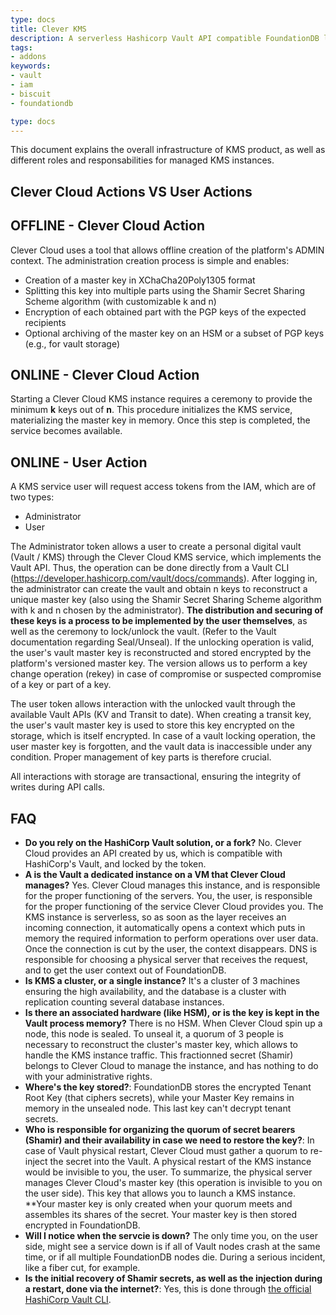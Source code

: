 ```yaml
---
type: docs
title: Clever KMS
description: A serverless Hashicorp Vault API compatible FoundationDB layer
tags:
- addons
keywords:
- vault
- iam
- biscuit
- foundationdb

type: docs
---
```


This document explains the overall infrastructure of KMS product, as well as different roles and responsabilities for managed KMS instances.

## Clever Cloud Actions VS User Actions

## OFFLINE - Clever Cloud Action

Clever Cloud uses a tool that allows offline creation of the platform's ADMIN context. The administration creation process is simple and enables:

- Creation of a master key in XChaCha20Poly1305 format
- Splitting this key into multiple parts using the Shamir Secret Sharing Scheme algorithm (with customizable k and n)
- Encryption of each obtained part with the PGP keys of the expected recipients
- Optional archiving of the master key on an HSM or a subset of PGP keys (e.g., for vault storage)

## ONLINE - Clever Cloud Action

Starting a Clever Cloud KMS instance requires a ceremony to provide the minimum **k** keys out of **n**. This procedure initializes the KMS service, materializing the master key in memory. Once this step is completed, the service becomes available.

## ONLINE - User Action

A KMS service user will request access tokens from the IAM, which are of two types:

- Administrator
- User

The Administrator token allows a user to create a personal digital vault (Vault / KMS) through the Clever Cloud KMS service, which implements the Vault API. Thus, the operation can be done directly from a Vault CLI (https://developer.hashicorp.com/vault/docs/commands). After logging in, the administrator can create the vault and obtain n keys to reconstruct a unique master key (also using the Shamir Secret Sharing Scheme algorithm with k and n chosen by the administrator). **The distribution and securing of these keys is a process to be implemented by the user themselves**, as well as the ceremony to lock/unlock the vault. (Refer to the Vault documentation regarding Seal/Unseal). If the unlocking operation is valid, the user's vault master key is reconstructed and stored encrypted by the platform's versioned master key. The version allows us to perform a key change operation (rekey) in case of compromise or suspected compromise of a key or part of a key.

The user token allows interaction with the unlocked vault through the available Vault APIs (KV and Transit to date). When creating a transit key, the user's vault master key is used to store this key encrypted on the storage, which is itself encrypted. In case of a vault locking operation, the user master key is forgotten, and the vault data is inaccessible under any condition. Proper management of key parts is therefore crucial.

All interactions with storage are transactional, ensuring the integrity of writes during API calls.

## FAQ

- **Do you rely on the HashiCorp Vault solution, or a fork?** No. Clever Cloud provides an API created by us, which is compatible with HashiCorp's Vault, and locked by the token.
- **A is the Vault a dedicated instance on a VM that Clever Cloud manages?** Yes. Clever Cloud manages this instance, and is responsible for the proper functioning of the servers. You, the user, is responsible for the proper functioning of the service Clever Cloud provides you. The KMS instance is serverless, so as soon as the layer receives an incoming connection, it automatically opens a context which puts in memory the required information to perform operations over user data. Once the connection is cut by the user, the context disappears. DNS is responsible for choosing a physical server that receives the request, and to get the user context out of FoundationDB.
- **Is KMS a cluster, or a single instance?** It's a cluster of 3 machines ensuring the high availability, and the database is a cluster with replication counting several database instances.
- **Is there an associated hardware (like HSM), or is the key is kept in the Vault process memory?** There is no HSM. When Clever Cloud spin up a node, this node is sealed. To unseal it, a quorum of 3 people is necessary to reconstruct the cluster's master key, which allows to handle the KMS instance traffic. This fractionned secret (Shamir) belongs to Clever Cloud to manage the instance, and has nothing to do with your administrative rights.
- **Where's the key stored?**: FoundationDB stores the encrypted Tenant Root Key (that ciphers secrets), while your Master Key remains in memory in the unsealed node. This last key can't decrypt tenant secrets.
- **Who is responsible for organizing the quorum of secret bearers (Shamir) and their availability in case we need to restore the key?**:
In case of Vault physical restart, Clever Cloud must gather a quorum to re-inject the secret into the Vault. A physical restart of the KMS instance would be invisible to you, the user. To summarize, the physical server manages Clever Cloud's master key (this operation is invisible to you on the user side). This key that allows you to launch a KMS instance. **Your master key is only created when your quorum meets and assembles its shares of the secret. Your master key is then stored encrypted in FoundationDB.
- **Will I notice when the servcie is down?** The only time you, on the user side, might see a service down is if all of Vault nodes crash at the same time, or if all multiple FoundationDB nodes die. During a serious incident, like a fiber cut, for example.
- **Is the initial recovery of Shamir secrets, as well as the injection during a restart, done via the internet?**: Yes, this is done through [the official HashiCorp Vault CLI](https://developer.hashicorp.com/vault/docs/commands/operator/unseal).

